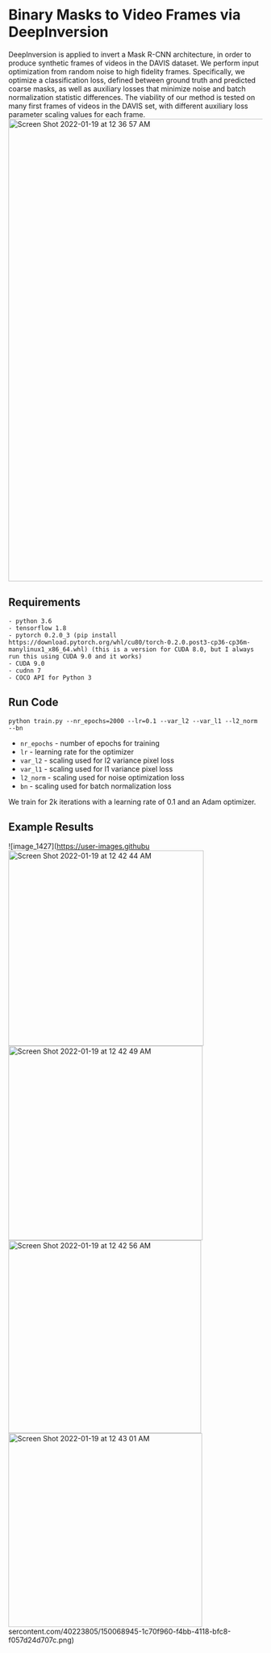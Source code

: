 # Binary Masks to Video Frames via DeepInversion
DeepInversion is applied to invert a Mask R-CNN architecture, in order to produce synthetic frames of videos in the DAVIS dataset. We perform input optimization from random noise to high fidelity frames. Specifically, we optimize a classification loss, defined between ground truth and predicted coarse masks, as well as auxiliary losses that minimize noise and batch normalization statistic differences. The viability of our method is tested on many first frames of videos in the DAVIS set, with different auxiliary loss parameter scaling values for each frame.
<img width="916" alt="Screen Shot 2022-01-19 at 12 36 57 AM" src="https://user-images.githubusercontent.com/40223805/150070495-acfce110-ea39-4036-bbe6-94f5f696b1b3.png">



## Requirements
```setup
- python 3.6
- tensorflow 1.8
- pytorch 0.2.0_3 (pip install https://download.pytorch.org/whl/cu80/torch-0.2.0.post3-cp36-cp36m-manylinux1_x86_64.whl) (this is a version for CUDA 8.0, but I always run this using CUDA 9.0 and it works)
- CUDA 9.0
- cudnn 7
- COCO API for Python 3
```
## Run Code

`python train.py --nr_epochs=2000 --lr=0.1 --var_l2 --var_l1 --l2_norm --bn`


- `nr_epochs` - number of epochs for training
- `lr` - learning rate for the optimizer
- `var_l2` - scaling used for l2 variance pixel loss
- `var_l1` - scaling used for l1 variance pixel loss
- `l2_norm` - scaling used for noise optimization loss
- `bn` - scaling used for batch normalization loss

We train for 2k iterations with a learning rate of 0.1 and an Adam optimizer. 

## Example Results
![image_1427](https://user-images.githubu<img width="387" alt="Screen Shot 2022-01-19 at 12 42 44 AM" src="https://user-images.githubusercontent.com/40223805/150071167-4291fc9c-e04d-4f63-9558-76b5f3692c39.png">
<img width="385" alt="Screen Shot 2022-01-19 at 12 42 49 AM" src="https://user-images.githubusercontent.com/40223805/150071171-95133320-bee4-4d80-98de-53c7264ea5dc.png">
<img width="382" alt="Screen Shot 2022-01-19 at 12 42 56 AM" src="https://user-images.githubusercontent.com/40223805/150071174-9e3dbdaa-8b08-4b0a-a45f-357817199337.png">
<img width="384" alt="Screen Shot 2022-01-19 at 12 43 01 AM" src="https://user-images.githubusercontent.com/40223805/150071177-f143e0e6-afe6-4f65-ae92-123f62e3e7e4.png">
sercontent.com/40223805/150068945-1c70f960-f4bb-4118-bfc8-f057d24d707c.png)

